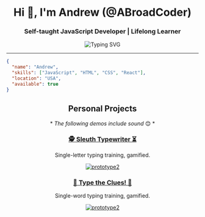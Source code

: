 <h1 align="center">Hi 👋, I'm Andrew (@ABroadCoder)</h1>
<h3 align="center">Self-taught JavaScript Developer | Lifelong Learner</h2>

<p align="center">
  <img src="https://readme-typing-svg.herokuapp.com?font=Fira+Code&size=18&pause=1000&color=36BCF7&center=true&vCenter=true&width=435&lines=Thanks+for+stopping+by!;Building+smart+%26+fun+applications...;...and+learning+every+day!" alt="Typing SVG" />
</p>

---

```json
{
  "name": "Andrew",
  "skills": ["JavaScript", "HTML", "CSS", "React"],
  "location": "USA",
  "available": true
}
```

<h2 align="center">Personal Projects</h2>

<p align="center">* <em>The following demos include sound</em> 😊 *</p>

<h3 align="center">
<a href="https://abroadcoder.github.io/typingGame-prototype1/">🕵️ Sleuth Typewriter ⏳</a>
</h3>
  
<p align="center">Single-letter typing training, gamified.</p>

<p align="center">
  <a href="https://abroadcoder.github.io/typingGame-prototype1/">
  <img src="https://github.com/user-attachments/assets/0e486798-b6eb-447e-8508-7a2b2b1764e5" alt="prototype2" />
  </a>
</p>

<h3 align="center">
<a href="https://abroadcoder.github.io/typingGame-prototype2/">🔎 Type the Clues! 🔦</a>
</h3>
<p align="center">Single-word typing training, gamified.</p>

<p align="center">
  <a href="https://abroadcoder.github.io/typingGame-prototype2/">
  <img src="https://github.com/user-attachments/assets/6efaee20-443e-4107-8699-545907b8cff0" alt="prototype2" />
  </a>
</p>




